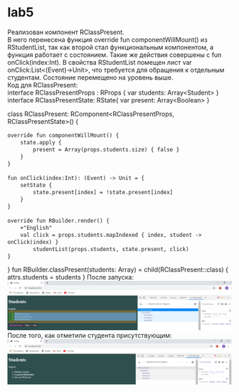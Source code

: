 # lab5
Реализован компонент RClassPresent.<br>В него перенесена функция override fun componentWillMount() из RStudentList, так как второй стал функциональным компонентом, а функция работает с состоянием.
Такие же действия совершены с fun onClick(index:Int). В свойства RStudentList помещен лист var onClick:List<(Event)->Unit>, что требуется для обращения к отдельным студентам. Состояние перемещено на уровень выше.<br>
Код для RClassPresent:<br>
interface RClassPresentProps : RProps {
    var students: Array\<Student>
}
interface RClassPresentState: RState{
    var present: Array\<Boolean>
}

class RClassPresent: RComponent<RClassPresentProps, RClassPresentState>() {

    override fun componentWillMount() {
        state.apply {
            present = Array(props.students.size) { false }
        }
    }

    fun onClick(index:Int): (Event) -> Unit = {
        setState {
            state.present[index] = !state.present[index]
        }
    }

    override fun RBuilder.render() {
        +"English"
        val click = props.students.mapIndexed { index, student -> onClick(index) }
            studentList(props.students, state.present, click)
    }
}
     fun RBuilder.classPresent(students: Array<Student>) =
        child(RClassPresent::class) {
            attrs.students = students
        }
После запуска: ![](screen5/запуск.jpg)<br>
После того, как отметили студента присутствующим:![](screen5/присутствие.png)<br>
